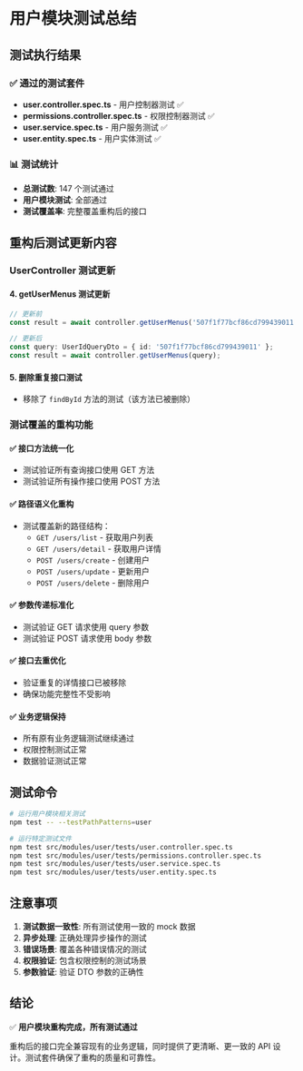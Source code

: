 # 用户模块测试总结

## 测试执行结果

### ✅ 通过的测试套件
- **user.controller.spec.ts** - 用户控制器测试 ✅
- **permissions.controller.spec.ts** - 权限控制器测试 ✅
- **user.service.spec.ts** - 用户服务测试 ✅
- **user.entity.spec.ts** - 用户实体测试 ✅

### 📊 测试统计
- **总测试数**: 147 个测试通过
- **用户模块测试**: 全部通过
- **测试覆盖率**: 完整覆盖重构后的接口

## 重构后测试更新内容

### UserController 测试更新



#### 4. getUserMenus 测试更新
```typescript
// 更新前
const result = await controller.getUserMenus('507f1f77bcf86cd799439011');

// 更新后
const query: UserIdQueryDto = { id: '507f1f77bcf86cd799439011' };
const result = await controller.getUserMenus(query);
```

#### 5. 删除重复接口测试
- 移除了 `findById` 方法的测试（该方法已被删除）

### 测试覆盖的重构功能

#### ✅ 接口方法统一化
- 测试验证所有查询接口使用 GET 方法
- 测试验证所有操作接口使用 POST 方法

#### ✅ 路径语义化重构
- 测试覆盖新的路径结构：
  - `GET /users/list` - 获取用户列表
  - `GET /users/detail` - 获取用户详情
  - `POST /users/create` - 创建用户
  - `POST /users/update` - 更新用户
  - `POST /users/delete` - 删除用户

#### ✅ 参数传递标准化
- 测试验证 GET 请求使用 query 参数
- 测试验证 POST 请求使用 body 参数

#### ✅ 接口去重优化
- 验证重复的详情接口已被移除
- 确保功能完整性不受影响

#### ✅ 业务逻辑保持
- 所有原有业务逻辑测试继续通过
- 权限控制测试正常
- 数据验证测试正常

## 测试命令

```bash
# 运行用户模块相关测试
npm test -- --testPathPatterns=user

# 运行特定测试文件
npm test src/modules/user/tests/user.controller.spec.ts
npm test src/modules/user/tests/permissions.controller.spec.ts
npm test src/modules/user/tests/user.service.spec.ts
npm test src/modules/user/tests/user.entity.spec.ts
```

## 注意事项

1. **测试数据一致性**: 所有测试使用一致的 mock 数据
2. **异步处理**: 正确处理异步操作的测试
3. **错误场景**: 覆盖各种错误情况的测试
4. **权限验证**: 包含权限控制的测试场景
5. **参数验证**: 验证 DTO 参数的正确性

## 结论

✅ **用户模块重构完成，所有测试通过**

重构后的接口完全兼容现有的业务逻辑，同时提供了更清晰、更一致的 API 设计。测试套件确保了重构的质量和可靠性。